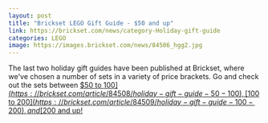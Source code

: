 ```yaml
---
layout: post
title: "Brickset LEGO Gift Guide - $50 and up"
link: https://brickset.com/news/category-Holiday-gift-guide
categories: LEGO
image: https://images.brickset.com/news/84506_hgg2.jpg
---
```


The last two holiday gift guides have been published at Brickset, where we've chosen a number of sets in a variety of price brackets. Go and check out the sets between [$50 to $100](https://brickset.com/article/84508/holiday-gift-guide-50-100), [$100 to $200](https://brickset.com/article/84509/holiday-gift-guide-100-200), and [$200 and up!](https://brickset.com/article/84510/holiday-gift-guide-over-200)
